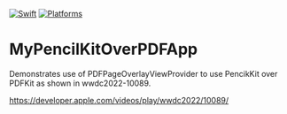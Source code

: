 [![Swift](https://img.shields.io/badge/Swift-5.7_5.8-orange?style=flat-square)](https://img.shields.io/badge/Swift-5.7_5.8-Orange?style=flat-square)
[![Platforms](https://img.shields.io/badge/Platforms-iOS_16-yellowgreen?style=flat-square)](https://img.shields.io/badge/Platforms-iOS_16-yellowgreen?style=flat-square)

# MyPencilKitOverPDFApp
Demonstrates use of PDFPageOverlayViewProvider to use PencikKit over PDFKit as shown in wwdc2022-10089.

<https://developer.apple.com/videos/play/wwdc2022/10089/>

